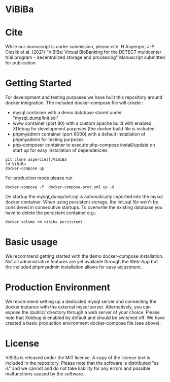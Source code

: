 # ViBiBa

# Cite
While our manuscript is under submission, please cite:
H Asperger, J-P Cieslik et al. (2021) "ViBiBa: Virtual BioBanking for the DETECT multicenter trial program - decentralized storage and processing" Manuscript submitted for publication
# Getting Started
For development and testing purposes we have built this repository around docker integration.
The included docker-compose file will create :
* mysql container with a demo database stored under "mysql_dump/init.sql"
* www container (port 80) with a custom apache build with enabled XDebug for development purposes (the docker build file is included
* phpmyadmin container (port 8000) with a default installation of phpmyadmin for testing purposes
* php-composer container to execute php-compose install/update on start up for easy installation of dependencies
```
git clone asperciesl/ViBiBa
cd ViBiBa
docker-compose up
```
For production mode please run
````
docker-compose -f  docker-compose-prod.yml up -d
````
On startup the mysql_dump/init.sql is automatically imported into the mysql docker container. When using persistent storage, the init.sql file won't be considered in consecutive startups.
To overwrite the existing database you have to delete the persistent container e.g.:
````
docker volume rm vibiba_persistent
````
# Basic usage
We recommend getting started with the demo docker-compose installation.
Not all administrative features are yet available through the Web-App but the included phpmyadmin installation allows for easy adjustment.

# Production Environment
We recommend setting up a dedicated mysql server and connecting the docker instance with the external mysql server.
Alternatively, you can expose the /public/ directory through a web server of your choice. Please note that Xdebug is enabled by default and should be switched off.
We have created a basic production environment docker-compose file (see above).
# License
ViBiBa is released under the MIT license. A copy of the license text is included in the repository.
Please note that the software is distributed "as is" and we cannot and do not take liability for any errors and possible malfunctions caused by the software. 

